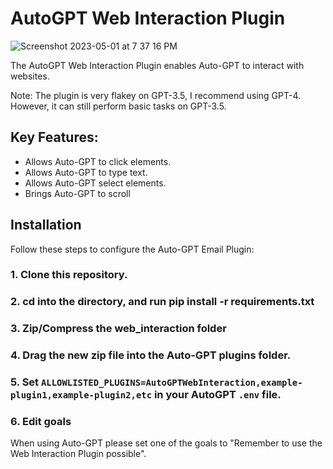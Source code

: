 # AutoGPT Web Interaction Plugin

![Screenshot 2023-05-01 at 7 37 16 PM](https://user-images.githubusercontent.com/107640947/235567612-0fd49909-197c-4ebf-9f7f-8edf1bf4d7d0.png)

The AutoGPT Web Interaction Plugin enables Auto-GPT to interact with websites.

Note: The plugin is very flakey on GPT-3.5, I recommend using GPT-4. However, it can still perform basic tasks on GPT-3.5.

## Key Features:
- Allows Auto-GPT to click elements.
- Allows Auto-GPT to type text.
- Allows Auto-GPT select elements.
- Brings Auto-GPT to scroll

## Installation

Follow these steps to configure the Auto-GPT Email Plugin:

### 1. Clone this repository.

### 2. cd into the directory, and run pip install -r requirements.txt

### 3. Zip/Compress the web_interaction folder

### 4. Drag the new zip file into the Auto-GPT plugins folder.

### 5. Set `ALLOWLISTED_PLUGINS=AutoGPTWebInteraction,example-plugin1,example-plugin2,etc` in your AutoGPT `.env` file.

### 6. Edit goals
When using Auto-GPT please set one of the goals to "Remember to use the Web Interaction Plugin possible".

